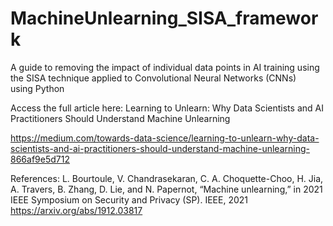 # MachineUnlearning_SISA_framework
A guide to removing the impact of individual data points in AI training using the SISA technique applied to Convolutional Neural Networks (CNNs) using Python

Access the full article here: 
Learning to Unlearn: Why Data Scientists and AI Practitioners Should Understand Machine Unlearning

https://medium.com/towards-data-science/learning-to-unlearn-why-data-scientists-and-ai-practitioners-should-understand-machine-unlearning-866af9e5d712


References: 
L. Bourtoule, V. Chandrasekaran, C. A. Choquette-Choo, H. Jia, A. Travers, B. Zhang, D. Lie, and N. Papernot, “Machine unlearning,” in 2021 IEEE Symposium on Security and Privacy (SP). IEEE, 2021
https://arxiv.org/abs/1912.03817

